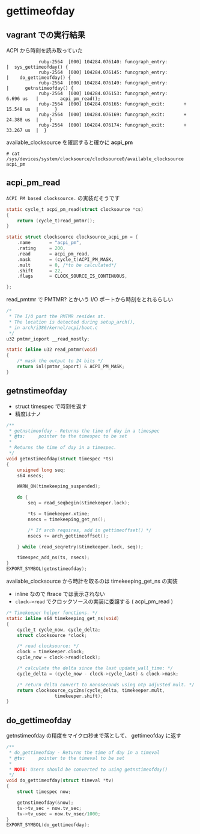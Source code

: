 # gettimeofday

## vagrant での実行結果

ACPI から時刻を読み取っていた

```
            ruby-2564  [000] 104284.076140: funcgraph_entry:                   |  sys_gettimeofday() {
            ruby-2564  [000] 104284.076145: funcgraph_entry:                   |    do_gettimeofday() {
            ruby-2564  [000] 104284.076149: funcgraph_entry:                   |      getnstimeofday() {
            ruby-2564  [000] 104284.076153: funcgraph_entry:        6.696 us   |        acpi_pm_read();
            ruby-2564  [000] 104284.076165: funcgraph_exit:       + 15.548 us  |      }
            ruby-2564  [000] 104284.076169: funcgraph_exit:       + 24.388 us  |    }
            ruby-2564  [000] 104284.076174: funcgraph_exit:       + 33.267 us  |  }
```

available_clocksource を確認すると確かに **acpi_pm**

```
# cat /sys/devices/system/clocksource/clocksource0/available_clocksource 
acpi_pm 
```

## acpi_pm_read

`ACPI PM based clocksource.` の実装だそうです

```c
static cycle_t acpi_pm_read(struct clocksource *cs)
{
	return (cycle_t)read_pmtmr();
}

static struct clocksource clocksource_acpi_pm = {
	.name		= "acpi_pm",
	.rating		= 200,
	.read		= acpi_pm_read,
	.mask		= (cycle_t)ACPI_PM_MASK,
	.mult		= 0, /*to be calculated*/
	.shift		= 22,
	.flags		= CLOCK_SOURCE_IS_CONTINUOUS,

};
```

read_pmtmr で PMTMR? とかいう I/O ポートから時刻をとれるらしい

```c
/*
 * The I/O port the PMTMR resides at.
 * The location is detected during setup_arch(),
 * in arch/i386/kernel/acpi/boot.c
 */
u32 pmtmr_ioport __read_mostly;

static inline u32 read_pmtmr(void)
{
	/* mask the output to 24 bits */
	return inl(pmtmr_ioport) & ACPI_PM_MASK;
}
```

## getnstimeofday

 * struct timespec で時刻を返す
 * 精度はナノ

```c
/**
 * getnstimeofday - Returns the time of day in a timespec
 * @ts:		pointer to the timespec to be set
 *
 * Returns the time of day in a timespec.
 */
void getnstimeofday(struct timespec *ts)
{
	unsigned long seq;
	s64 nsecs;

	WARN_ON(timekeeping_suspended);

	do {
		seq = read_seqbegin(&timekeeper.lock);

		*ts = timekeeper.xtime;
		nsecs = timekeeping_get_ns();

		/* If arch requires, add in gettimeoffset() */
		nsecs += arch_gettimeoffset();

	} while (read_seqretry(&timekeeper.lock, seq));

	timespec_add_ns(ts, nsecs);
}
EXPORT_SYMBOL(getnstimeofday);
```

available_clocksource から時計を取るのは timekeeping_get_ns の実装

 * inline なので ftrace では表示されない
 * `clock->read` でクロックソースの実装に委譲する ( acpi_pm_read )

```c
/* Timekeeper helper functions. */
static inline s64 timekeeping_get_ns(void)
{
	cycle_t cycle_now, cycle_delta;
	struct clocksource *clock;

	/* read clocksource: */
	clock = timekeeper.clock;
	cycle_now = clock->read(clock);

	/* calculate the delta since the last update_wall_time: */
	cycle_delta = (cycle_now - clock->cycle_last) & clock->mask;

	/* return delta convert to nanoseconds using ntp adjusted mult. */
	return clocksource_cyc2ns(cycle_delta, timekeeper.mult,
				  timekeeper.shift);
}
```

## do_gettimeofday

getnstimeofday の精度をマイクロ秒まで落として、 gettimeofday に返す

```c
/**
 * do_gettimeofday - Returns the time of day in a timeval
 * @tv:		pointer to the timeval to be set
 *
 * NOTE: Users should be converted to using getnstimeofday()
 */
void do_gettimeofday(struct timeval *tv)
{
	struct timespec now;

	getnstimeofday(&now);
	tv->tv_sec = now.tv_sec;
	tv->tv_usec = now.tv_nsec/1000;
}
EXPORT_SYMBOL(do_gettimeofday);
```